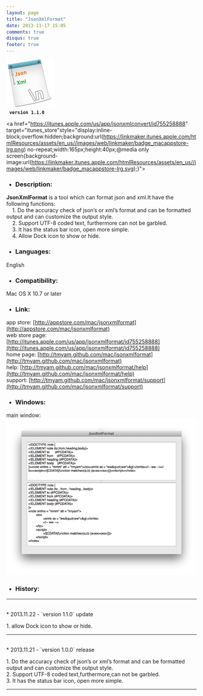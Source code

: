 ```yaml
---
layout: page
title: "JsonXmlFormat"
date: 2013-11-17 15:05
comments: true
disqus: true
footer: true
---
```

![icon](/mac/jsonxmlformat/icon.png)   
&nbsp;&nbsp;**`version 1.1.0`**

<a href="https://itunes.apple.com/us/app/jsonxmlconvert/id755258888" target="itunes_store"style="display:inline-block;overflow:hidden;background:url(https://linkmaker.itunes.apple.com/htmlResources/assets/en_us//images/web/linkmaker/badge_macappstore-lrg.png) no-repeat;width:165px;height:40px;@media only screen{background-image:url(https://linkmaker.itunes.apple.com/htmlResources/assets/en_us//images/web/linkmaker/badge_macappstore-lrg.svg);}"></a>

* ### Description:   

**JsonXmlFormat** is a tool which can format json and xml.It have the following functions:   
&nbsp;&nbsp;&nbsp;&nbsp;1. Do the accuracy check of json’s or xml’s format and can be formatted output and can customize the output style.     
&nbsp;&nbsp;&nbsp;&nbsp;2. Support UTF-8 coded text, furthermore can not be garbled.    
&nbsp;&nbsp;&nbsp;&nbsp;3. It has the status bar icon, open more simple.   
&nbsp;&nbsp;&nbsp;&nbsp;4. Allow Dock icon to show or hide.        

* ### Languages: 

English

* ### Compatibility: 

Mac OS X 10.7 or later

* ### Link:

app store: [http://appstore.com/mac/jsonxmlformat](http://appstore.com/mac/jsonxmlformat)   
web store page: [http://itunes.apple.com/us/app/jsonxmlformat/id755258888](http://itunes.apple.com/us/app/jsonxmlformat/id755258888)   
home page: [http://tmyam.github.com/mac/jsonxmlformat](http://tmyam.github.com/mac/jsonxmlformat)  
help: [http://tmyam.github.com/mac/jsonxmlformat/help](http://tmyam.github.com/mac/jsonxmlformat/help)   
support: [http://tmyam.github.com/mac/jsonxmlformat/support](http://tmyam.github.com/mac/jsonxmlformat/support)

* ### Windows:

main window:
![icon](/mac/jsonxmlformat/main.png) 

* ### History:
***
<br/>
* 2013.11.22  - `version 1.1.0` update  

1.&nbsp;allow Dock icon to show or hide.   
***
<br/>
* 2013.11.21  - `version 1.0.0` release  

1.&nbsp;Do the accuracy check of json’s or xml’s format and can be formatted output and can customize the output style.       
2.&nbsp;Support UTF-8 coded text,furthermore,can not be garbled.    
3.&nbsp;It has the status bar icon, open more simple.    
***








